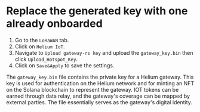 # Replace the generated key with one already onboarded

1. Go to the `LoRaWAN` tab.
2. Click on `Helium IoT`.
3. Navigate to `Upload gateway-rs key` and upload the `gateway_key.bin` then click `Upload_Hotspot_Key`.
4. Click on `Save&Apply` to save the settings.

The `gateway_key.bin` file contains the private key for a Helium gateway. This key is used for authentication on the Helium network and for minting an NFT on the Solana blockchain to represent the gateway. IOT tokens can be earned through data relay, and the gateway's coverage can be mapped by external parties. The file essentially serves as the gateway's digital identity.

